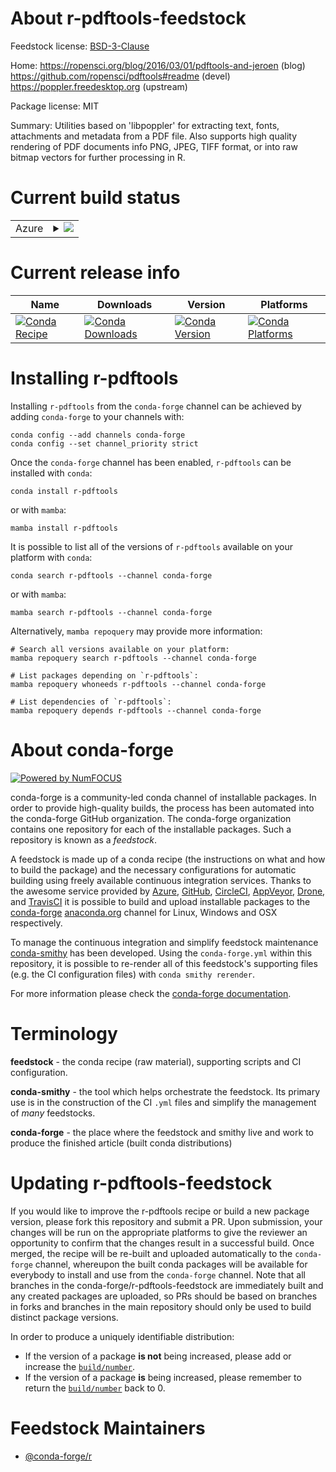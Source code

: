 About r-pdftools-feedstock
==========================

Feedstock license: [BSD-3-Clause](https://github.com/conda-forge/r-pdftools-feedstock/blob/main/LICENSE.txt)

Home: https://ropensci.org/blog/2016/03/01/pdftools-and-jeroen (blog) https://github.com/ropensci/pdftools#readme (devel) https://poppler.freedesktop.org (upstream)

Package license: MIT

Summary: Utilities based on 'libpoppler' for extracting text, fonts, attachments and  metadata from a PDF file. Also supports high quality rendering of PDF documents info PNG, JPEG, TIFF format, or into raw bitmap vectors for further processing in R.

Current build status
====================


<table>
    
  <tr>
    <td>Azure</td>
    <td>
      <details>
        <summary>
          <a href="https://dev.azure.com/conda-forge/feedstock-builds/_build/latest?definitionId=2525&branchName=main">
            <img src="https://dev.azure.com/conda-forge/feedstock-builds/_apis/build/status/r-pdftools-feedstock?branchName=main">
          </a>
        </summary>
        <table>
          <thead><tr><th>Variant</th><th>Status</th></tr></thead>
          <tbody><tr>
              <td>linux_64_r_base4.2</td>
              <td>
                <a href="https://dev.azure.com/conda-forge/feedstock-builds/_build/latest?definitionId=2525&branchName=main">
                  <img src="https://dev.azure.com/conda-forge/feedstock-builds/_apis/build/status/r-pdftools-feedstock?branchName=main&jobName=linux&configuration=linux%20linux_64_r_base4.2" alt="variant">
                </a>
              </td>
            </tr><tr>
              <td>linux_64_r_base4.3</td>
              <td>
                <a href="https://dev.azure.com/conda-forge/feedstock-builds/_build/latest?definitionId=2525&branchName=main">
                  <img src="https://dev.azure.com/conda-forge/feedstock-builds/_apis/build/status/r-pdftools-feedstock?branchName=main&jobName=linux&configuration=linux%20linux_64_r_base4.3" alt="variant">
                </a>
              </td>
            </tr><tr>
              <td>osx_64_r_base4.2</td>
              <td>
                <a href="https://dev.azure.com/conda-forge/feedstock-builds/_build/latest?definitionId=2525&branchName=main">
                  <img src="https://dev.azure.com/conda-forge/feedstock-builds/_apis/build/status/r-pdftools-feedstock?branchName=main&jobName=osx&configuration=osx%20osx_64_r_base4.2" alt="variant">
                </a>
              </td>
            </tr><tr>
              <td>osx_64_r_base4.3</td>
              <td>
                <a href="https://dev.azure.com/conda-forge/feedstock-builds/_build/latest?definitionId=2525&branchName=main">
                  <img src="https://dev.azure.com/conda-forge/feedstock-builds/_apis/build/status/r-pdftools-feedstock?branchName=main&jobName=osx&configuration=osx%20osx_64_r_base4.3" alt="variant">
                </a>
              </td>
            </tr><tr>
              <td>osx_arm64_r_base4.2</td>
              <td>
                <a href="https://dev.azure.com/conda-forge/feedstock-builds/_build/latest?definitionId=2525&branchName=main">
                  <img src="https://dev.azure.com/conda-forge/feedstock-builds/_apis/build/status/r-pdftools-feedstock?branchName=main&jobName=osx&configuration=osx%20osx_arm64_r_base4.2" alt="variant">
                </a>
              </td>
            </tr><tr>
              <td>osx_arm64_r_base4.3</td>
              <td>
                <a href="https://dev.azure.com/conda-forge/feedstock-builds/_build/latest?definitionId=2525&branchName=main">
                  <img src="https://dev.azure.com/conda-forge/feedstock-builds/_apis/build/status/r-pdftools-feedstock?branchName=main&jobName=osx&configuration=osx%20osx_arm64_r_base4.3" alt="variant">
                </a>
              </td>
            </tr>
          </tbody>
        </table>
      </details>
    </td>
  </tr>
</table>

Current release info
====================

| Name | Downloads | Version | Platforms |
| --- | --- | --- | --- |
| [![Conda Recipe](https://img.shields.io/badge/recipe-r--pdftools-green.svg)](https://anaconda.org/conda-forge/r-pdftools) | [![Conda Downloads](https://img.shields.io/conda/dn/conda-forge/r-pdftools.svg)](https://anaconda.org/conda-forge/r-pdftools) | [![Conda Version](https://img.shields.io/conda/vn/conda-forge/r-pdftools.svg)](https://anaconda.org/conda-forge/r-pdftools) | [![Conda Platforms](https://img.shields.io/conda/pn/conda-forge/r-pdftools.svg)](https://anaconda.org/conda-forge/r-pdftools) |

Installing r-pdftools
=====================

Installing `r-pdftools` from the `conda-forge` channel can be achieved by adding `conda-forge` to your channels with:

```
conda config --add channels conda-forge
conda config --set channel_priority strict
```

Once the `conda-forge` channel has been enabled, `r-pdftools` can be installed with `conda`:

```
conda install r-pdftools
```

or with `mamba`:

```
mamba install r-pdftools
```

It is possible to list all of the versions of `r-pdftools` available on your platform with `conda`:

```
conda search r-pdftools --channel conda-forge
```

or with `mamba`:

```
mamba search r-pdftools --channel conda-forge
```

Alternatively, `mamba repoquery` may provide more information:

```
# Search all versions available on your platform:
mamba repoquery search r-pdftools --channel conda-forge

# List packages depending on `r-pdftools`:
mamba repoquery whoneeds r-pdftools --channel conda-forge

# List dependencies of `r-pdftools`:
mamba repoquery depends r-pdftools --channel conda-forge
```


About conda-forge
=================

[![Powered by
NumFOCUS](https://img.shields.io/badge/powered%20by-NumFOCUS-orange.svg?style=flat&colorA=E1523D&colorB=007D8A)](https://numfocus.org)

conda-forge is a community-led conda channel of installable packages.
In order to provide high-quality builds, the process has been automated into the
conda-forge GitHub organization. The conda-forge organization contains one repository
for each of the installable packages. Such a repository is known as a *feedstock*.

A feedstock is made up of a conda recipe (the instructions on what and how to build
the package) and the necessary configurations for automatic building using freely
available continuous integration services. Thanks to the awesome service provided by
[Azure](https://azure.microsoft.com/en-us/services/devops/), [GitHub](https://github.com/),
[CircleCI](https://circleci.com/), [AppVeyor](https://www.appveyor.com/),
[Drone](https://cloud.drone.io/welcome), and [TravisCI](https://travis-ci.com/)
it is possible to build and upload installable packages to the
[conda-forge](https://anaconda.org/conda-forge) [anaconda.org](https://anaconda.org/)
channel for Linux, Windows and OSX respectively.

To manage the continuous integration and simplify feedstock maintenance
[conda-smithy](https://github.com/conda-forge/conda-smithy) has been developed.
Using the ``conda-forge.yml`` within this repository, it is possible to re-render all of
this feedstock's supporting files (e.g. the CI configuration files) with ``conda smithy rerender``.

For more information please check the [conda-forge documentation](https://conda-forge.org/docs/).

Terminology
===========

**feedstock** - the conda recipe (raw material), supporting scripts and CI configuration.

**conda-smithy** - the tool which helps orchestrate the feedstock.
                   Its primary use is in the construction of the CI ``.yml`` files
                   and simplify the management of *many* feedstocks.

**conda-forge** - the place where the feedstock and smithy live and work to
                  produce the finished article (built conda distributions)


Updating r-pdftools-feedstock
=============================

If you would like to improve the r-pdftools recipe or build a new
package version, please fork this repository and submit a PR. Upon submission,
your changes will be run on the appropriate platforms to give the reviewer an
opportunity to confirm that the changes result in a successful build. Once
merged, the recipe will be re-built and uploaded automatically to the
`conda-forge` channel, whereupon the built conda packages will be available for
everybody to install and use from the `conda-forge` channel.
Note that all branches in the conda-forge/r-pdftools-feedstock are
immediately built and any created packages are uploaded, so PRs should be based
on branches in forks and branches in the main repository should only be used to
build distinct package versions.

In order to produce a uniquely identifiable distribution:
 * If the version of a package **is not** being increased, please add or increase
   the [``build/number``](https://docs.conda.io/projects/conda-build/en/latest/resources/define-metadata.html#build-number-and-string).
 * If the version of a package **is** being increased, please remember to return
   the [``build/number``](https://docs.conda.io/projects/conda-build/en/latest/resources/define-metadata.html#build-number-and-string)
   back to 0.

Feedstock Maintainers
=====================

* [@conda-forge/r](https://github.com/conda-forge/r/)

